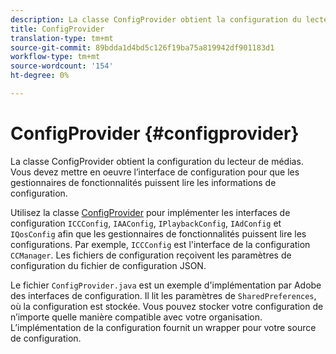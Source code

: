```yaml
---
description: La classe ConfigProvider obtient la configuration du lecteur de médias. Vous devez mettre en oeuvre l’interface de configuration pour que les gestionnaires de fonctionnalités puissent lire les informations de configuration.
title: ConfigProvider
translation-type: tm+mt
source-git-commit: 89bdda1d4bd5c126f19ba75a819942df901183d1
workflow-type: tm+mt
source-wordcount: '154'
ht-degree: 0%

---
```



# ConfigProvider {#configprovider}

La classe ConfigProvider obtient la configuration du lecteur de médias. Vous devez mettre en oeuvre l’interface de configuration pour que les gestionnaires de fonctionnalités puissent lire les informations de configuration.

Utilisez la classe [ConfigProvider](https://help.adobe.com/en_US/primetime/api/reference_implementation/android/javadoc/com/adobe/primetime/reference/config/ConfigProvider.html) pour implémenter les interfaces de configuration `ICCConfig`, `IAAConfig`, `IPlaybackConfig`, `IAdConfig` et `IQosConfig` afin que les gestionnaires de fonctionnalités puissent lire les configurations. Par exemple, `ICCConfig` est l&#39;interface de la configuration `CCManager`. Les fichiers de configuration reçoivent les paramètres de configuration du fichier de configuration JSON.

Le fichier `ConfigProvider.java` est un exemple d&#39;implémentation par Adobe des interfaces de configuration. Il lit les paramètres de `SharedPreferences`, où la configuration est stockée. Vous pouvez stocker votre configuration de n’importe quelle manière compatible avec votre organisation. L’implémentation de la configuration fournit un wrapper pour votre source de configuration.